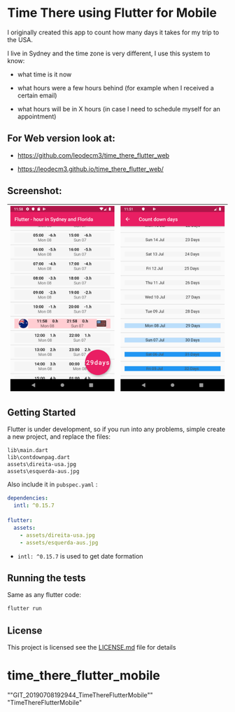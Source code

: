 # Time There using Flutter for Mobile

I originally created this app to count how many days it takes for my trip to the USA.

I live in Sydney and the time zone is very different, I use this system to know:

- what time is it now

- what hours were a few hours behind (for example when I received a certain email)

- what hours will be in X hours (in case I need to schedule myself for an appointment)

  

## For Web version look at: 

- https://github.com/leodecm3/time_there_flutter_web

- https://leodecm3.github.io/time_there_flutter_web/

  

## Screenshot: 



| ![Screenshot_1562587146.png](https://github.com/leodecm3/TimeThereFlutterMobile/blob/master/Screenshot/Screenshot_1562587146.png)    | ![Screenshot_1562587162.png](https://github.com/leodecm3/TimeThereFlutterMobile/blob/master/Screenshot/Screenshot_1562587162.png)    |
| ---- | ---- |





## Getting Started

Flutter is under development, so if you run into any problems, simple create a new project, and replace the files:

```
lib\main.dart
lib\contdownpag.dart
assets\direita-usa.jpg
assets\esquerda-aus.jpg
```

Also include it in `pubspec.yaml` :

```yaml
dependencies:
  intl: ^0.15.7

flutter:
  assets:
    - assets/direita-usa.jpg
    - assets/esquerda-aus.jpg
```

- `intl: ^0.15.7` is used to get date formation



## Running the tests

Same as any flutter code:

```bash
flutter run
```

## License

This project is licensed see the [LICENSE.md](LICENSE.md) file for details



# time_there_flutter_mobile

""GIT_20190708192944_TimeThereFlutterMobile""   
"TimeThereFlutterMobile"  

<!-- 

A new Flutter project.

## Getting Started

This project is a starting point for a Flutter application.

A few resources to get you started if this is your first Flutter project:

- [Lab: Write your first Flutter app](https://flutter.dev/docs/get-started/codelab)
- [Cookbook: Useful Flutter samples](https://flutter.dev/docs/cookbook)

For help getting started with Flutter, view our
[online documentation](https://flutter.dev/docs), which offers tutorials,
samples, guidance on mobile development, and a full API reference.

 -->